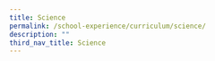 ```yaml
---
title: Science
permalink: /school-experience/curriculum/science/
description: ""
third_nav_title: Science
---
```

